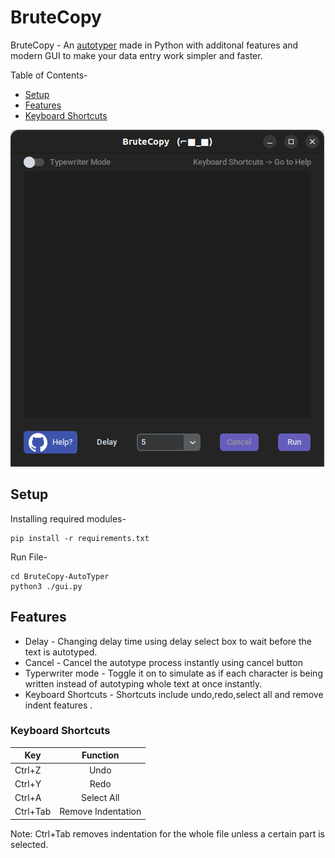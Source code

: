 # BruteCopy
BruteCopy - An <ins>autotyper</ins> made in Python with additonal features and modern GUI to make your data entry work simpler and faster.

Table of Contents-
* [Setup](#setup)
* [Features](#features)
* [Keyboard Shortcuts](#keyboard-shortcuts)

![BruteCopy on Linux](https://github.com/slaygun/BruteCopy-AutoTyper/blob/master/screenshots/brutecopyonlinux.png)

## Setup 
Installing required modules-

    pip install -r requirements.txt
Run File-

    cd BruteCopy-AutoTyper
    python3 ./gui.py
 
## Features 
* Delay - Changing delay time using delay select box to wait before the text is autotyped.
* Cancel - Cancel the autotype process instantly using cancel button
* Typerwriter mode - Toggle it on to simulate as if each character is being written instead of autotyping whole text at once instantly.
* Keyboard Shortcuts - Shortcuts include undo,redo,select all and remove indent features .

### Keyboard Shortcuts

| Key        | Function           |  
| ------------- |:-------------:| 
| Ctrl+Z | Undo | 
| Ctrl+Y | Redo |   
| Ctrl+A | Select All|
| Ctrl+Tab | Remove Indentation |

Note: Ctrl+Tab removes indentation for the whole file unless a certain part is selected.
